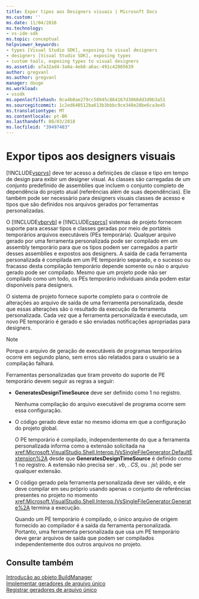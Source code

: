 ```yaml
---
title: Expor tipos aos Designers visuais | Microsoft Docs
ms.custom: ''
ms.date: 11/04/2016
ms.technology:
- vs-ide-sdk
ms.topic: conceptual
helpviewer_keywords:
- types [Visual Studio SDK], exposing to visual designers
- designers [Visual Studio SDK], exposing types
- custom tools, exposing types to visual designers
ms.assetid: a7a32ad4-3a0a-4eb8-a6ac-491c42885639
author: gregvanl
ms.author: gregvanl
manager: douge
ms.workload:
- vssdk
ms.openlocfilehash: 0ca4b0ae279cc58945c864167d3068dd3d9b3a51
ms.sourcegitcommit: 1c2ed640512ba613b3bbbc9ce348e28be6ca3e45
ms.translationtype: MT
ms.contentlocale: pt-BR
ms.lasthandoff: 08/03/2018
ms.locfileid: "39497483"
---
```

# <a name="expose-types-to-visual-designers"></a>Expor tipos aos designers visuais
[!INCLUDE[vsprvs](../../code-quality/includes/vsprvs_md.md)] deve ter acesso a definições de classe e tipo em tempo de design para exibir um designer visual. As classes são carregadas de um conjunto predefinido de assemblies que incluem o conjunto completo de dependência do projeto atual (referências além de suas dependências). Ele também pode ser necessário para designers visuais classes de acesso e tipos que são definidos nos arquivos gerados por ferramentas personalizadas.  
  
 O [!INCLUDE[vbprvb](../../code-quality/includes/vbprvb_md.md)] e [!INCLUDE[csprcs](../../data-tools/includes/csprcs_md.md)] sistemas de projeto fornecem suporte para acessar tipos e classes geradas por meio de portáteis temporários arquivos executáveis (PEs temporária). Qualquer arquivo gerado por uma ferramenta personalizada pode ser compilado em um assembly temporário para que os tipos podem ser carregados a partir desses assemblies e expostos aos designers. A saída de cada ferramenta personalizada é compilada em um PE temporário separado, e o sucesso ou fracasso desta compilação temporário depende somente ou não o arquivo gerado pode ser compilado. Mesmo que um projeto pode não ser compilado como um todo, os PEs temporário individuais ainda podem estar disponíveis para designers.  
  
 O sistema de projeto fornece suporte completo para o controle de alterações ao arquivo de saída de uma ferramenta personalizada, desde que essas alterações são o resultado da execução da ferramenta personalizada. Cada vez que a ferramenta personalizada é executada, um novo PE temporário é gerado e são enviadas notificações apropriadas para designers.  
  
> [!NOTE]
>  Porque o arquivo de geração de executáveis de programas temporários ocorre em segundo plano, sem erros são relatados para o usuário se a compilação falhará.  
  
 Ferramentas personalizadas que tiram proveito do suporte de PE temporário devem seguir as regras a seguir:  
  
-   **GeneratesDesignTimeSource** deve ser definido como 1 no registro.  
  
     Nenhuma compilação do arquivo executável de programa ocorre sem essa configuração.  
  
-   O código gerado deve estar no mesmo idioma em que a configuração do projeto global.  
  
     O PE temporário é compilado, independentemente do que a ferramenta personalizada informa como a extensão solicitada na <xref:Microsoft.VisualStudio.Shell.Interop.IVsSingleFileGenerator.DefaultExtension%2A> desde que **GeneratesDesignTimeSource** é definido como 1 no registro. A extensão não precisa ser *. vb*, *. CS*, ou *. jsl*; pode ser qualquer extensão.  
  
-   O código gerado pela ferramenta personalizada deve ser válido, e ele deve compilar em seu próprio usando apenas o conjunto de referências presentes no projeto no momento <xref:Microsoft.VisualStudio.Shell.Interop.IVsSingleFileGenerator.Generate%2A> termina a execução.  
  
     Quando um PE temporário é compilado, o único arquivo de origem fornecido ao compilador é a saída da ferramenta personalizada. Portanto, uma ferramenta personalizada que usa um PE temporário deve gerar arquivos de saída que podem ser compilados independentemente dos outros arquivos no projeto.  
  
## <a name="see-also"></a>Consulte também  
 [Introdução ao objeto BuildManager](http://msdn.microsoft.com/en-us/50080ec2-c1c9-412c-98ef-18d7f895e7fa)   
 [Implementar geradores de arquivo único](../../extensibility/internals/implementing-single-file-generators.md)   
 [Registrar geradores de arquivo único](../../extensibility/internals/registering-single-file-generators.md)